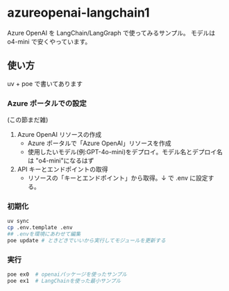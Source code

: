 # azureopenai-langchain1

Azure OpenAI を LangChain/LangGraph で使ってみるサンプル。
モデルは o4-mini で安くやっています。

## 使い方

uv + poe で書いてあります

### Azure ポータルでの設定

(この節まだ雑)

1. Azure OpenAI リソースの作成
   - Azure ポータルで「Azure OpenAI」リソースを作成
   - 使用したいモデル(例:GPT-4o-mini)をデプロイ。モデル名とデプロイ名は "o4-mini"になるはず
2. API キーとエンドポイントの取得
   - リソースの「キーとエンドポイント」から取得。↓ で .env に設定する。

### 初期化

```sh
uv sync
cp .env.template .env
## .envを環境にあわせて編集
poe update # ときどきでいいから実行してモジュールを更新する
```

### 実行

```sh
poe ex0  # openaiパッケージを使ったサンプル
poe ex1  # LangChainを使った最小サンプル
```
